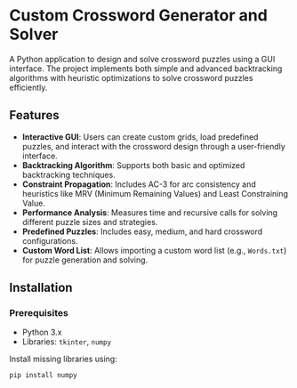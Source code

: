 # Custom Crossword Generator and Solver

A Python application to design and solve crossword puzzles using a GUI interface. The project implements both simple and advanced backtracking algorithms with heuristic optimizations to solve crossword puzzles efficiently.

## Features

- **Interactive GUI**: Users can create custom grids, load predefined puzzles, and interact with the crossword design through a user-friendly interface.
- **Backtracking Algorithm**: Supports both basic and optimized backtracking techniques.
- **Constraint Propagation**: Includes AC-3 for arc consistency and heuristics like MRV (Minimum Remaining Values) and Least Constraining Value.
- **Performance Analysis**: Measures time and recursive calls for solving different puzzle sizes and strategies.
- **Predefined Puzzles**: Includes easy, medium, and hard crossword configurations.
- **Custom Word List**: Allows importing a custom word list (e.g., `Words.txt`) for puzzle generation and solving.

## Installation

### Prerequisites

- Python 3.x
- Libraries: `tkinter`, `numpy`

Install missing libraries using:

```bash
pip install numpy
